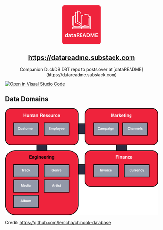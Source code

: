 <p align="center">
  <img src="logo.png" height="128">
  <h2 align="center"><a href="https://datareadme.substack.com/">https://datareadme.substack.com</a></h2>
  <p align="center">Companion DuckDB DBT repo to posts over at [dataREADME](https://datareadme.substack.com)<p>
  
[![Open in Visual Studio Code](https://open.vscode.dev/badges/open-in-vscode.svg)](https://vscode.dev/github/AshHimself/dataproducts_with_dbt_duckdb)

## Data Domains

![alt text](data_domains.svg)

Credit: https://github.com/lerocha/chinook-database

